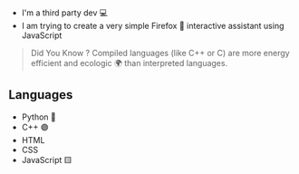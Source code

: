 - I'm a third party dev 💻
- I am trying to create a very simple Firefox 🦊 interactive assistant using JavaScript

> Did You Know ? 
> Compiled languages (like C++ or C) are more energy efficient and ecologic 🌍 than interpreted languages. 

## Languages

- Python 🐍
- C++ 🟣
- HTML
- CSS
- JavaScript 🟨
